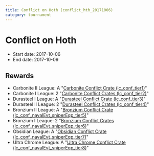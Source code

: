 ```yaml
---
title: Conflict on Hoth (conflict_hth_20171006)
category: tournament
---
```

# Conflict on Hoth

  * Start date: 2017-10-06
  * End date: 2017-10-09

## Rewards

  * Carbonite II League: A "[Carbonite Conflict Crate (lc_conf_tier1)](lc_conf_tier1.html)"
  * Carbonite I League: 2 "[Carbonite Conflict Crates (lc_conf_tier2)](lc_conf_tier2.html)"
  * Durasteel I League: A "[Durasteel Conflict Crate (lc_conf_tier3)](lc_conf_tier3.html)"
  * Durasteel II League: 2 "[Durasteel Conflict Crates (lc_conf_tier4)](lc_conf_tier4.html)"
  * Bronzium II League: A "[Bronzium Conflict Crate (lc_conf_navalEvt_sniperEqp_tier5)](lc_conf_navalEvt_sniperEqp_tier5.html)"
  * Bronzium I League: 2 "[Bronzium Conflict Crates (lc_conf_navalEvt_sniperEqp_tier6)](lc_conf_navalEvt_sniperEqp_tier6.html)"
  * Obsidian League: A "[Obsidian Conflict Crate (lc_conf_navalEvt_sniperEqp_tier7)](lc_conf_navalEvt_sniperEqp_tier7.html)"
  * Ultra Chrome League: A "[Ultra Chrome Conflict Crate (lc_conf_navalEvt_sniperEqp_tier8)](lc_conf_navalEvt_sniperEqp_tier8.html)"
